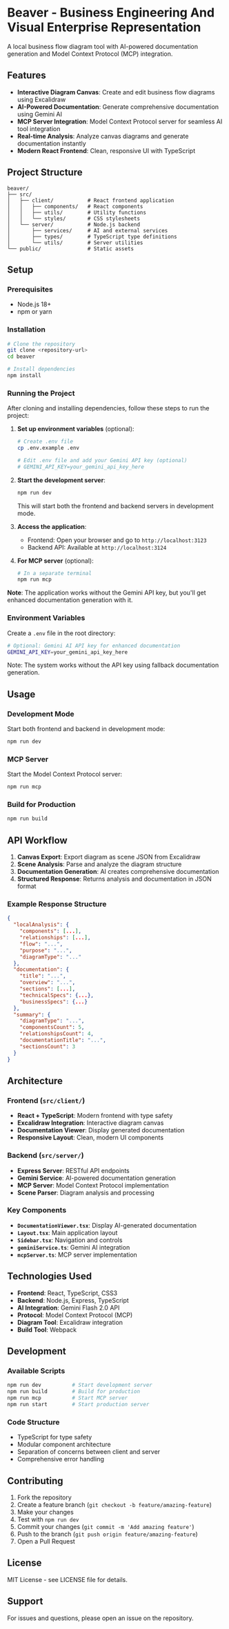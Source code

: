 # Beaver - Business Engineering And Visual Enterprise Representation

A local business flow diagram tool with AI-powered documentation generation and Model Context Protocol (MCP) integration.

## Features

- **Interactive Diagram Canvas**: Create and edit business flow diagrams using Excalidraw
- **AI-Powered Documentation**: Generate comprehensive documentation using Gemini AI
- **MCP Server Integration**: Model Context Protocol server for seamless AI tool integration
- **Real-time Analysis**: Analyze canvas diagrams and generate documentation instantly
- **Modern React Frontend**: Clean, responsive UI with TypeScript

## Project Structure

```
beaver/
├── src/
│   ├── client/           # React frontend application
│   │   ├── components/   # React components
│   │   ├── utils/        # Utility functions
│   │   └── styles/       # CSS stylesheets
│   └── server/           # Node.js backend
│       ├── services/     # AI and external services
│       ├── types/        # TypeScript type definitions
│       └── utils/        # Server utilities
└── public/               # Static assets
```

## Setup

### Prerequisites
- Node.js 18+
- npm or yarn

### Installation
```bash
# Clone the repository
git clone <repository-url>
cd beaver

# Install dependencies
npm install
```

### Running the Project

After cloning and installing dependencies, follow these steps to run the project:

1. **Set up environment variables** (optional):
   ```bash
   # Create .env file
   cp .env.example .env
   
   # Edit .env file and add your Gemini API key (optional)
   # GEMINI_API_KEY=your_gemini_api_key_here
   ```

2. **Start the development server**:
   ```bash
   npm run dev
   ```
   This will start both the frontend and backend servers in development mode.

3. **Access the application**:
   - Frontend: Open your browser and go to `http://localhost:3123`
   - Backend API: Available at `http://localhost:3124`

4. **For MCP server** (optional):
   ```bash
   # In a separate terminal
   npm run mcp
   ```

**Note**: The application works without the Gemini API key, but you'll get enhanced documentation generation with it.

### Environment Variables
Create a `.env` file in the root directory:
```bash
# Optional: Gemini AI API key for enhanced documentation
GEMINI_API_KEY=your_gemini_api_key_here
```

Note: The system works without the API key using fallback documentation generation.

## Usage

### Development Mode
Start both frontend and backend in development mode:
```bash
npm run dev
```

### MCP Server
Start the Model Context Protocol server:
```bash
npm run mcp
```

### Build for Production
```bash
npm run build
```

## API Workflow

1. **Canvas Export**: Export diagram as scene JSON from Excalidraw
2. **Scene Analysis**: Parse and analyze the diagram structure
3. **Documentation Generation**: AI creates comprehensive documentation
4. **Structured Response**: Returns analysis and documentation in JSON format

### Example Response Structure
```json
{
  "localAnalysis": {
    "components": [...],
    "relationships": [...],
    "flow": "...",
    "purpose": "...",
    "diagramType": "..."
  },
  "documentation": {
    "title": "...",
    "overview": "...",
    "sections": [...],
    "technicalSpecs": {...},
    "businessSpecs": {...}
  },
  "summary": {
    "diagramType": "...",
    "componentsCount": 5,
    "relationshipsCount": 4,
    "documentationTitle": "...",
    "sectionsCount": 3
  }
}
```

## Architecture

### Frontend (`src/client/`)
- **React + TypeScript**: Modern frontend with type safety
- **Excalidraw Integration**: Interactive diagram canvas
- **Documentation Viewer**: Display generated documentation
- **Responsive Layout**: Clean, modern UI components

### Backend (`src/server/`)
- **Express Server**: RESTful API endpoints
- **Gemini Service**: AI-powered documentation generation
- **MCP Server**: Model Context Protocol implementation
- **Scene Parser**: Diagram analysis and processing

### Key Components
- **`DocumentationViewer.tsx`**: Display AI-generated documentation
- **`Layout.tsx`**: Main application layout
- **`Sidebar.tsx`**: Navigation and controls
- **`geminiService.ts`**: Gemini AI integration
- **`mcpServer.ts`**: MCP server implementation

## Technologies Used

- **Frontend**: React, TypeScript, CSS3
- **Backend**: Node.js, Express, TypeScript
- **AI Integration**: Gemini Flash 2.0 API
- **Protocol**: Model Context Protocol (MCP)
- **Diagram Tool**: Excalidraw integration
- **Build Tool**: Webpack

## Development

### Available Scripts
```bash
npm run dev          # Start development server
npm run build        # Build for production
npm run mcp          # Start MCP server
npm run start        # Start production server
```

### Code Structure
- TypeScript for type safety
- Modular component architecture
- Separation of concerns between client and server
- Comprehensive error handling

## Contributing

1. Fork the repository
2. Create a feature branch (`git checkout -b feature/amazing-feature`)
3. Make your changes
4. Test with `npm run dev`
5. Commit your changes (`git commit -m 'Add amazing feature'`)
6. Push to the branch (`git push origin feature/amazing-feature`)
7. Open a Pull Request

## License

MIT License - see LICENSE file for details.

## Support

For issues and questions, please open an issue on the repository. 